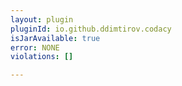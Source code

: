 ```yaml
---
layout: plugin
pluginId: io.github.ddimtirov.codacy
isJarAvailable: true
error: NONE
violations: []

---
```

